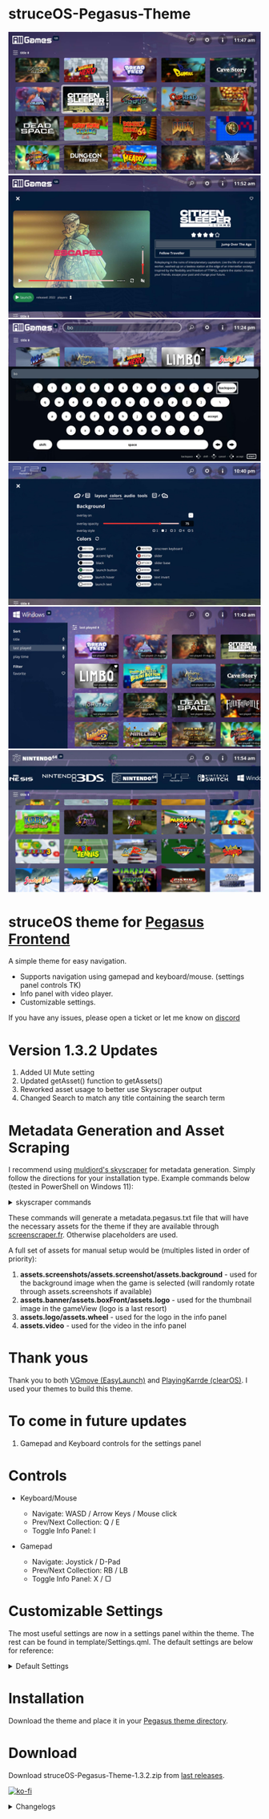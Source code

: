 # struceOS-Pegasus-Theme

![screenshot_1](.meta/screenshot_1.jpg)
![screenshot_2](.meta/screenshot_2.jpg)
![screenshot_3](.meta/screenshot_3.jpg)
![screenshot_4](.meta/screenshot_4.jpg)
![screenshot_5](.meta/screenshot_5.jpg)
![screenshot_6](.meta/screenshot_6.jpg)

# struceOS theme for [Pegasus Frontend](http://pegasus-frontend.org/)
A simple theme for easy navigation.

- Supports navigation using gamepad and keyboard/mouse. (settings panel controls TK)
- Info panel with video player.
- Customizable settings.

If you have any issues, please open a ticket or let me know on [discord](https://discord.gg/Pa92b2Q2pa)

# Version 1.3.2 Updates
1. Added UI Mute setting
2. Updated getAsset() function to getAssets()
3. Reworked asset usage to better use Skyscraper output
4. Changed Search to match any title containing the search term

# Metadata Generation and Asset Scraping
I recommend using [muldjord's skyscraper](https://github.com/muldjord/skyscraper) for metadata generation. Simply follow the directions for your installation type. Example commands below (tested in PowerShell on Windows 11):

<details>
    <summary>skyscraper commands</summary>
I setup my emulators for pegasus as such:
    
    /Emulators
        /Dreamcast
        /Gamecube
        /Genesis
        /N64
        /PS2
            /_games
                (contains all roms)
            /_media
                (will store assets dowloaded by skyscraper)
            /_emulator
                (usually named the same as the emulator eg: _PCSX2)
        /Switch

config.ini, struceos-artwork.xml, and struceos-artwork-2.xml can be found in skyscraper-config or can be created manually

Add to config.ini: 

    [screenscraper]
    videos="true"

    [pegasus]
    videos="true"

struceos-artwork.xml:

    <?xml version="1.0" encoding="UTF-8"?>
    <artwork>
        <output type="screenshot" resource="screenshot"/>
        <output type="cover" resource="cover"/>
        <output type="wheel" resource="wheel"/>
        <output type="marquee" resource="marquee"/>
    </artwork>

struceos-artwork-2.xml (alternate: combines screenshot and wheel for the thumbnail photo):

    <?xml version="1.0" encoding="UTF-8"?>
    <artwork>
      <output type="screenshot" resource="screenshot"/>
      <output type="cover" width="1280" height="720">
        <layer resource="screenshot" width="1040" height="585" x="-20" y="20" align="right" valign="top">
          <rounded radius="6"/>
          <stroke width="5"/>
        </layer>
        <layer resource="wheel" width="540" x="20" y="-20" align="left" valign="bottom">
            <shadow distance="5" softness="5" opacity="70"/>
        </layer>
      </output>
      <output type="wheel" resource="wheel"/>
      <output type="marquee" resource="marquee"/>
    </artwork>
    

Commands:

    Pull data:
    skyscraper -p {platform} -s {source} -i {path/to/roms} --region {eu, us, jp, wor} --refresh

    skyscraper -p ps2 -s screenscraper -i f:\Games\Emulators\PS2\_games --region us --refresh

    Output metadata.pegasus.txt:
    skyscraper -p {platform} -f pegasus -a {path/to/struceos-artwork.xml} -e "{path/to/emulator} {file.path}" -i {path/to/roms} -g {output/path/metadata.pegasus.txt} -o {output/path/assets}

    skyscraper -p ps2 -f pegasus -a "[REDACTED]\Local\pegasus-frontend\themes\struceOS-Pegasus-Theme-main\skyscraper-config\struceos-artwork.xml" -e "_PCSX2\pcsx2-qt.exe {file.path}" -i f:\Games\Emulators\PS2\_games -g f:\Games\Emulators\PS2 -o f:\Games\Emulators\PS2\_media

</details>

These commands will generate a metadata.pegasus.txt file that will have the necessary assets for the theme if they are available through [screenscraper.fr](https://www.screenscraper.fr/). Otherwise placeholders are used.

A full set of assets for manual setup would be (multiples listed in order of priority):
1. **assets.screenshots/assets.screenshot/assets.background** - used for the background image when the game is selected (will randomly rotate through assets.screenshots if available)
2. **assets.banner/assets.boxFront/assets.logo** - used for the thumbnail image in the gameView (logo is a last resort)
3. **assets.logo/assets.wheel** - used for the logo in the info panel
4. **assets.video** - used for the video in the info panel

# Thank yous
Thank you to both [VGmove (EasyLaunch)](https://github.com/VGmove/EasyLaunch) and [PlayingKarrde (clearOS)](https://github.com/PlayingKarrde/clearOS). I used your themes to build this theme.

# To come in future updates
1. Gamepad and Keyboard controls for the settings panel

# Controls
- Keyboard/Mouse
    - Navigate: WASD / Arrow Keys / Mouse click
    - Prev/Next Collection: Q / E
    - Toggle Info Panel: I 

- Gamepad
    - Navigate: Joystick / D-Pad
    - Prev/Next Collection: RB / LB
    - Toggle Info Panel: X / ▢

# Customizable Settings
The most useful settings are now in a settings panel within the theme. The rest can be found in template/Settings.qml. The default settings are below for reference:

<details>
    <summary>Default Settings</summary>

    property var colors: {
        "martinique" : "#392e4a",
        "green" : "#1ba39c",
        "border": Qt.rgba(1,1,1,0.6),
        "white": Qt.rgba(1,1,1,1),
        "black": Qt.rgba(0,0,0,1),
        "black90": Qt.rgba(0,0,0,0.90),
        "black75": Qt.rgba(0,0,0,0.75)
    }

    //Fonts
    property string fontFamilyRegular: 
        "assets/fonts/Open Sans/OpenSans-Regular.ttf"
    property string fontFamilyBold: 
        "assets/fonts/Open Sans/OpenSans-Bold.ttf"

    //gameView Settings
    property int columns:                                                   //Number of columns to display in gameView
        api.memory.get("struceOS_gameView_columns") != undefined ?
        api.memory.get("struceOS_gameView_columns") :
        4
    property int columnsMax: 10                                             //Maximum columns in gameView
    property int columnsMin: 3                                              //Minimum columns in gameView
    property var croppedThumbnails:                                         //Array of game.shortName--banner images will be scaled to fill
        api.memory.get("struceOS_gameView_croppedThumbnails") != undefined ? 
        api.memory.get("struceOS_gameView_croppedThumbnails") :
        []                                                     
    property bool lastPlayed:                                               //Open to last game played--otherwise opens to last selected
        api.memory.get("struceOS_gameView_lastPlayed") != undefined ? 
        api.memory.get("struceOS_gameView_lastPlayed") :
        true
    property bool allGames: 
    api.memory.get("struceOS_gameView_allGames") != undefined ?
    api.memory.get("struceOS_gameView_allGames") :
    true                                                                    //Turns on the All Games Category (Under Development)
                                                                            //currently doubles up if games are contained in two collections (windows/pc)
    property string defaultGameImage: "img/no_image.png"                    //Image source for default game image (will only look in assets)

    //Background Settings
    property bool bgOverlayOn:                                              //Apply an overlay to the background
        api.memory.get("struceOS_background_overlayOn") != undefined ?
        api.memory.get("struceOS_background_overlayOn") :
        true
    property real bgOverlayOpacity:                                         //Overlay opacity 
        api.memory.get("struceOS_background_overlayOpacity") != undefined ?
        api.memory.get("struceOS_background_overlayOpacity") :
        0.75
    property string bgOverlaySource: "img/bg-gradient.png"                  //Image source for the background overlay (will only look in assets)
    
    //Video Settings
    property bool videoMute:                                                //Mute video by default
        api.memory.get("struceOS_video_videoMute") != undefined ?
        api.memory.get("struceOS_video_videoMute") : 
        true
    property real videoVolume:                                              //Video volume
        api.memory.get("struceOS_video_volume") != undefined ?
        api.memory.get("struceOS_video_volume") :
        0.40

    //DevTools
    property bool enableDevTools:                                           //Dispalys "console" and a button for testing purposes 
        api.memory.get("struceOS_dev_enableDevTools") != undefined ?
        api.memory.get("struceOS_dev_enableDevTools") :
        false
    property real consoleLogBackground:                                     //clog background opacity
        api.memory.get("struceOS_dev_log_opacity") != undefined ?
        api.memory.get("struceOS_dev_log_opacity") :
        0.5
    property string version: "1.3.2"                                        //struceOS version
    property bool working: false
</details>


# Installation
Download the theme and place it in your [Pegasus theme directory](http://pegasus-frontend.org/docs/user-guide/installing-themes/).

# Download
Download struceOS-Pegasus-Theme-1.3.2.zip from [last releases](https://github.com/strucep/struceOS-Pegasus-Theme/releases).

[![ko-fi](https://ko-fi.com/img/githubbutton_sm.svg)](https://ko-fi.com/I2I2ZB6VK)

<details>
    <summary>Changelogs</summary>

## 1.3.2 

```
1. Added UI Mute setting
2. Updated getAsset() function to getAssets()
3. Reworked asset usage to better fit Skyscraper output
4. Changed Search to match any title containing the search term
```

## 1.3.1

```
1. Added favorite toggle to gameView
2. Fixed favorite icon placement in gameView
3. Added text labels to games with default banner image
4. Changed game count to update with filters
5. Updated gameView controls to use built in functions
```

## 1.3.0

```
1. Updated collection logos
2. Simplified toggling panels
3. Fixed background images when searching
4. Changed audio files for UI sounds
5. Updated header layout and functions
6. Updated info panel layout and functions
```

## 1.2.1

```
1. Added All Games to the collection dropdown menu
2. Collection dropdown resizes to list length if shorter than the full window
3. Removed clog statements from testing
```

## 1.2.0

```
1. Added game count to collection title
2. Added collection dropdown menu
```

## 1.1.0

```
1. Split theme.qml into separate files for easier editing
2. Moved common functions to js
2. Updated header logic
3. Added Search functionality
4. Added an in app Settings panel
5. Added an All Games collection 
6. Fixed GoG and Steam collections
```

## 1.0.1

```
1. Fixed audio discrepancies in button presses
2. Fixed unused settings properties
3. Added additional settings to the customizable settings
```

## 1.0.0

```
1. Initial release.
```
</details>
